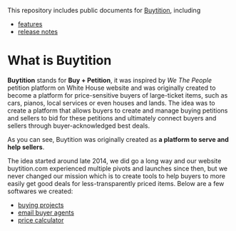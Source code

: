 This repository includes public documents for [Buytition](https://buytition.com), including
* [features](https://github.com/Buytition/pub_docs/blob/master/FEATURES.md)
* [release notes](https://github.com/Buytition/pub_docs/blob/master/RELEASE-NOTES.md)

# What is Buytition

**Buytition** stands for **Buy + Petition**, it was inspired by *We The People* petition platform on White House website and was originally created to become a platform for price-sensitive buyers of large-ticket items, such as cars, pianos, local services or even houses and lands.  The idea was to create a platform that allows buyers to create and manage buying petitions and sellers to bid for these petitions and ultimately connect buyers and sellers through buyer-acknowledged best deals.

As you can see, Buytition was originally created as **a platform to serve and help sellers**.

The idea started around late 2014, we did go a long way and our website buytition.com experienced multiple pivots and launches since then, but we never changed our mission which is to create tools to help buyers to more easily get good deals for less-transparently priced items.  Below are a few softwares we created:
* [buying projects](https://buytition.com/projects)
* [email buyer agents](https://github.com/Buytition/pub_docs/blob/master/TUTORIALS-HOWTO-VBA.adoc#what-is-email-buyer-agent)
* [price calculator](https://buytition.com/web/ttl-otd-price-converter)